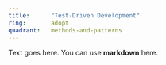 ```yaml
---
title:      "Test-Driven Development"
ring:       adopt
quadrant:   methods-and-patterns
---
```


Text goes here. You can use **markdown** here.